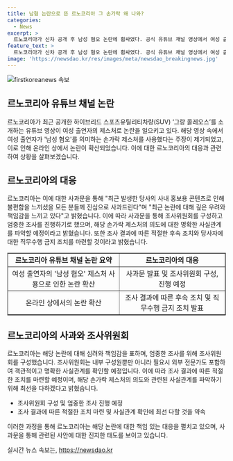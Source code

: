 ```yaml
---
title: 남혐 논란으로 뜬 르노코리아 그 손가락 왜 나와?
categories:
  - News
excerpt: >
  르노코리아가 신차 공개 후 남성 혐오 논란에 휩싸였다. 공식 유튜브 채널 영상에서 여성 출연자가 논란을 일으킨 제스처를 취해 논란이 터졌으며, 르노코리아는 해당 영상을 내리고 사과문을 게시했다. 논란에 대한 깊은 우려와 책임감을 표명하며, 엄중한 조사위원회를 구성하여 사실관계를 파악할 예정이라 밝혔다. 조사 결과에 따른 후속 조치 마련 및 당사자에 대한 직무수행 금지 조치를 단행했으며, 무분별한 사실 확산에 대한 우려를 표명하고 객관적 사실 관계 확인을 위해 노력하겠다고 전했다.
feature_text: >
  르노코리아가 신차 공개 후 남성 혐오 논란에 휩싸였다. 공식 유튜브 채널 영상에서 여성 출연자가 논란을 일으킨 제스처를 취해 논란이 터졌으며, 르노코리아는 해당 영상을 내리고 사과문을 게시했다. 논란에 대한 깊은 우려와 책임감을 표명하며, 엄중한 조사위원회를 구성하여 사실관계를 파악할 예정이라 밝혔다. 조사 결과에 따른 후속 조치 마련 및 당사자에 대한 직무수행 금지 조치를 단행했으며, 무분별한 사실 확산에 대한 우려를 표명하고 객관적 사실 관계 확인을 위해 노력하겠다고 전했다.
image: 'https://newsdao.kr/res/images/meta/newsdao_breakingnews.jpg'
---
```


<p><img src="https://newsdao.kr/res/images/meta/newsdao_breakingnews.jpg" alt="firstkoreanews 속보" /></p>

<h2 data-ke-size="size26">르노코리아 유튜브 채널 논란</h2>

<p data-ke-size="size16">르노코리아가 최근 공개한 하이브리드 스포츠유틸리티차량(SUV) ‘그랑 콜레오스’를 소개하는 유튜브 영상이 여성 출연자의 제스처로 논란을 일으키고 있다. 해당 영상 속에서 여성 출연자가 '남성 혐오'를 의미하는 손가락 제스처를 사용했다는 주장이 제기되었고, 이로 인해 온라인 상에서 논란이 확산되었습니다. 이에 대한 르노코리아의 대응과 관련하여 상황을 살펴보겠습니다.</p>

<h2 data-ke-size="size26">르노코리아의 대응</h2>

<p data-ke-size="size16">르노코리아는 이에 대한 사과문을 통해 "최근 발생한 당사의 사내 홍보용 콘텐츠로 인해 불편함을 느끼셨을 모든 분들께 진심으로 사과드린다"며 "최근 논란에 대해 깊은 우려와 책임감을 느끼고 있다"고 밝혔습니다. 이에 따라 사과문을 통해 조사위원회를 구성하고 엄중한 조사를 진행하기로 했으며, 해당 손가락 제스처의 의도에 대한 명확한 사실관계를 파악할 예정이라고 밝혔습니다. 또한 조사 결과에 따른 적절한 후속 조치와 당사자에 대한 직무수행 금지 조치를 마련할 것이라고 밝혔습니다.</p>

<table style="width: 100%;" border="1">
  <tbody>
    <tr>
      <td style="text-align: center; height: 17px;"><b>르노코리아 유튜브 채널 논란 요약</b></td>
      <td style="text-align: center; height: 17px;"><b>르노코리아의 대응</b></td>
    </tr>
    <tr>
      <td style="text-align: center;">여성 출연자의 '남성 혐오' 제스처 사용으로 인한 논란 확산</td>
      <td style="text-align: center;">사과문 발표 및 조사위원회 구성, 진행 예정</td>
    </tr>
    <tr>
      <td style="text-align: center;">온라인 상에서의 논란 확산</td>
      <td style="text-align: center;">조사 결과에 따른 후속 조치 및 직무수행 금지 조치 발표</td>
    </tr>
  </tbody>
</table>

<h2 data-ke-size="size26">르노코리아의 사과와 조사위원회</h2>

<p data-ke-size="size16">르노코리아는 해당 논란에 대해 심려와 책임감을 표하며, 엄중한 조사를 위해 조사위원회를 구성했습니다. 조사위원회는 내부 구성원뿐만 아니라 필요시 외부 전문가도 포함하여 객관적이고 명확한 사실관계를 확인할 예정입니다. 이에 따라 조사 결과에 따른 적절한 조치를 마련할 예정이며, 해당 손가락 제스처의 의도와 관련된 사실관계를 파악하기 위해 최선을 다하겠다고 밝혔습니다.</p>

<ul>
  <li>조사위원회 구성 및 엄중한 조사 진행 예정</li>
  <li>조사 결과에 따른 적절한 조치 마련 및 사실관계 확인에 최선 다할 것을 약속</li>
</ul>

<p data-ke-size="size16">이러한 과정을 통해 르노코리아는 해당 논란에 대한 책임 있는 대응을 펼치고 있으며, 사과문을 통해 관련된 사안에 대한 진지한 태도를 보이고 있습니다.</p>
실시간 뉴스 속보는, <a href="https://newsdao.kr" rel="dofollow">https://newsdao.kr</a>


